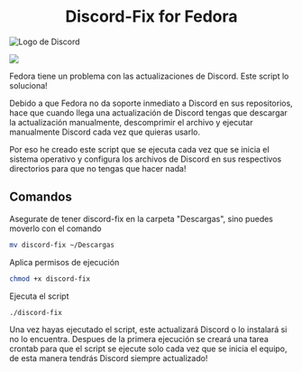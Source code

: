 <h1 align="center"> Discord-Fix for Fedora </h1>

![Logo de Discord](https://github.com/H4CKLIF3/discord-fix/assets/45366091/cc4213b7-1202-44dd-a605-966e1c11ba9a)

![](https://img.shields.io/badge/Estado-Funcional-bue)

Fedora tiene un problema con las actualizaciones de Discord. Este script lo soluciona!


Debido a que Fedora no da soporte inmediato a Discord en sus repositorios, hace que cuando llega una actualización de Discord tengas que descargar la actualización manualmente, descomprimir el archivo y ejecutar manualmente Discord cada vez que quieras usarlo. 

Por eso he creado este script que se ejecuta cada vez que se inicia el sistema operativo y configura los archivos de Discord en sus respectivos directorios para que no tengas que hacer nada!

<h2>Comandos</h2>

Asegurate de tener discord-fix en la carpeta "Descargas", sino puedes moverlo con el comando
```bash
mv discord-fix ~/Descargas
```

Aplica permisos de ejecución
```bash
chmod +x discord-fix
```

Ejecuta el script
```bash
./discord-fix
```

Una vez hayas ejecutado el script, este actualizará Discord o lo instalará si no lo encuentra. Despues de la primera ejecución se creará una tarea crontab para que el script se ejecute solo cada vez que se inicia el equipo, de esta manera tendrás Discord siempre actualizado!

